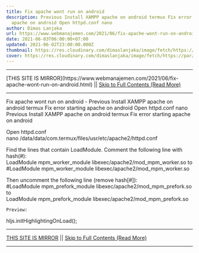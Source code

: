 ```yaml
---
title: Fix apache wont run on android
description: Previous Install XAMPP apache on android termux Fix error starting
  apache on android Open httpd.conf nano
author: Dimas Lanjaka
url: https://www.webmanajemen.com/2021/06/fix-apache-wont-run-on-android.html
date: 2021-06-03T06:00:00+07:00
updated: 2021-06-02T23:00:00.000Z
thumbnail: https://res.cloudinary.com/dimaslanjaka/image/fetch/https://parzibyte.me/blog/wp-content/uploads/2018/11/Configuraci%C3%B3n-httpd-en-termux-Android.jpg
cover: https://res.cloudinary.com/dimaslanjaka/image/fetch/https://parzibyte.me/blog/wp-content/uploads/2018/11/Configuraci%C3%B3n-httpd-en-termux-Android.jpg
---
```


<hr/> [THIS SITE IS MIRROR](https://www.webmanajemen.com/2021/06/fix-apache-wont-run-on-android.html) || <a href="https://www.webmanajemen.com/2021/06/fix-apache-wont-run-on-android.html" rel="follow" class="button" id="read-more">Skip to Full Contents (Read More)</a> <hr/> Fix apache wont run on android - Previous Install XAMPP apache on android termux Fix error starting apache on android Open httpd.conf nano Previous Install XAMPP apache on android termux  
Fix error starting apache on android
  
  
    
Open httpd.conf      
nano /data/data/com.termux/files/usr/etc/apache2/httpd.conf
    
    
Find the lines that contain LoadModule. Comment the following line with hash(#):       
LoadModule mpm_worker_module libexec/apache2/mod_mpm_worker.so
      to       
#LoadModule mpm_worker_module libexec/apache2/mod_mpm_worker.so
    
    
Then uncomment the following line (remove hash[#]):       
#LoadModule mpm_prefork_module libexec/apache2/mod_mpm_prefork.so
      to       
LoadModule mpm_prefork_module libexec/apache2/mod_mpm_prefork.so
    
    Preview:       
  

hljs.initHighlightingOnLoad(); <hr/> [THIS SITE IS MIRROR](https://www.webmanajemen.com/2021/06/fix-apache-wont-run-on-android.html) || <a href="https://www.webmanajemen.com/2021/06/fix-apache-wont-run-on-android.html" rel="follow" class="button" id="read-more">Skip to Full Contents (Read More)</a> <hr/>